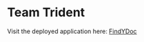 # Team Trident

Visit the deployed application here: [FindYDoc](https://team-trident.onrender.com/)
